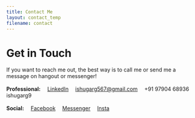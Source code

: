 ```yaml
---
title: Contact Me
layout: contact_temp
filename: contact
--- 
```


# Get in Touch
If you want to reach me out, the best way is to call me or send me a message on hangout or messenger!<br><br>
<b>Professional:</b>&emsp;<i class="fa fa-linkedin" aria-hidden="true"></i> <a href="www.linkedin.com/in/ishugarg" title="LinkedIn" target="_blank">LinkedIn</a>&emsp;
<i class="fa fa-envelope-square" aria-hidden="true"></i> ishugarg567@gmail.com&emsp;
<i class="fa fa-phone" aria-hidden="true"></i> +91 97904 68936&emsp;
<i class="fa fa-skype" aria-hidden="true"></i> ishugarg9<br><br>
<b>Social:</b>&emsp;<i class="fa fa-facebook" aria-hidden="true"></i> <a href="https://www.facebook.com/ishugarg567" title="facebook" target="_blank">Facebook</a>&emsp;
<i class="fa fa-facebook" aria-hidden="true"></i> <a href="https://m.me/ishugarg567" target="_blank">Messenger</a>&emsp;
<i class="fa fa-instagram" aria-hidden="true"></i> <a href="https://www.instagram.com/ishugarg567/" target="_blank">Insta</a>
